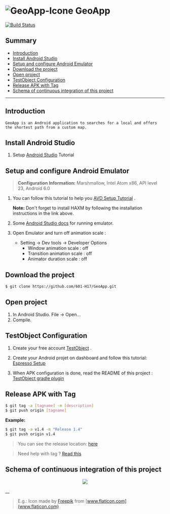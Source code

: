# ![GeoApp-Icone] GeoApp

[![Build Status][travis-image-geo]][travis-url-geo]
## Summary

* [Introduction]
* [Install Android Studio]
* [Setup and configure Android Emulator]
* [Download the project]
* [Open project]
* [TestObject Configuration]
* [Release APK with Tag]
* [Schema of continuous integration of this project]

___

## Introduction
    GeoApp is an Android application to searches for a local and offers the shortest path from a custom map.

## Install Android Studio 

1. Setup [Android Studio] Tutorial

## Setup and configure Android Emulator
 > **Configuration Information:**
    Marshmallow, Intel Atom x86, API level 23, Android 6.0

1. You can follow this tutorial to help you [AVD Setup Tutorial] .

   **Note:**
        Don't forget to install HAXM by following the installation instructions in the link above.
3. Some [Android Studio docs] for running emulator.
    
4. Open Emulator and turn off animation scale :

    - Setting -> Dev tools -> Developer Options
        - Window animation scale : off
        - Transition animation scale : off
        - Animator duration scale : off

## Download the project
```bash
$ git clone https://github.com/601-H17/GeoApp.git
```
## Open project

1. In Android Studio. File -> Open...
2. Compile.

## TestObject Configuration
1. Create your free account [TestObject] . 
 
2. Create your Android projet on dashboard and follow this tutorial: [Espresso Setup]

3. When APK configuration is done, read the README of this project :  [TestObject gradle plugin]

## Release APK with Tag
```bash
$ git tag -a [tagname] -m [description]
$ git push origin [tagname]
```
**Example:** 
```bash
$ git tag -a v1.4 -m "Release 1.4"
$ git push origin v1.4
```
>You can see the release location: [here][Release-Location]

> Need help with tag ? [Read this][Git-Tag-Help]

## Schema of continuous integration of this project
<p align="center">
  <img src="https://cloud.githubusercontent.com/assets/5929986/23721169/f604cca6-040e-11e7-9684-603961057cb9.png" />
</p>

__
> E.g.: Icon made by [Freepik](http://www.freepik.com/) from [www.flaticon.com](www.flaticon.com) 




[GeoApp-Icone]: http://image.noelshack.com/fichiers/2017/10/1488988686-school.png
[travis-image-geo]: https://travis-ci.org/601-H17/GeoApp.svg?branch=master
[travis-url-geo]: https://travis-ci.org/601-H17/GeoApp
[Introduction]: https://github.com/601-H17/GeoApp#introduction
[Install Android Studio]: https://github.com/601-H17/GeoApp#install-android-studio
[Release APK with Tag]: https://github.com/601-H17/GeoApp#release-apk-with-tag
[Setup and configure Android Emulator]: https://github.com/601-H17/GeoApp#setup-and-configure-android-emulator
[Download the project]: https://github.com/601-H17/GeoApp#download-the-project
[Open project]: https://github.com/601-H17/GeoApp#open-project
[TestObject Configuration]: https://github.com/601-H17/GeoApp#testobject-configuration
[Schema of continuous integration of this project]: https://github.com/601-H17/GeoApp#schema-of-continuous-integration-of-this-project
[Android Studio]: https://developer.android.com/studio/index.html
[AVD Setup Tutorial]: https://docs.nativescript.org/tooling/android-virtual-devices
[Android Studio docs]: https://developer.android.com/studio/run/emulator.html
[TestObject]: https://app.testobject.com/#/signup
[Espresso Setup]: https://help.testobject.com/docs/testing-tools/robotium-espresso/setup/
[TestObject gradle plugin]: https://github.com/testobject/testobject-gradle-plugin
[Git-Tag-Help]: https://git-scm.com/book/en/v2/Git-Basics-Tagging
[Release-Location]: https://github.com/601-H17/GeoApp/releases